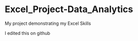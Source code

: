 # Excel_Project-Data_Analytics
 My project demonstrating my Excel Skills  

 I edited this on github  
